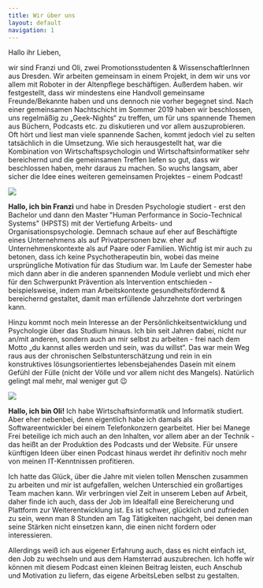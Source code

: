 ```yaml
---
title: Wir über uns
layout: default
navigation: 1
---
```



Hallo ihr Lieben, 

wir sind Franzi und Oli, zwei Promotionsstudenten & WissenschaftlerInnen aus Dresden. Wir arbeiten gemeinsam in einem Projekt, in dem wir uns vor allem mit Roboter in der Altenpflege beschäftigen. Außerdem haben. wir festgestellt, dass wir mindestens eine Handvoll gemeinsame Freunde/Bekannte haben und uns dennoch nie vorher begegnet sind. Nach einer gemeinsamen Nachtschicht im Sommer 2019 haben wir beschlossen, uns regelmäßig zu „Geek-Nights“ zu treffen, um für uns spannende Themen aus Büchern, Podcasts etc. zu diskutieren und vor allem auszuprobieren. Oft hört und liest man viele spannende Sachen, kommt jedoch viel zu selten tatsächlich in die Umsetzung. Wie sich herausgestellt hat, war die Kombination von Wirtschaftspsychologin und Wirtschaftsinformatiker sehr bereichernd und die gemeinsamen Treffen liefen so  gut, dass wir beschlossen haben, mehr daraus zu machen. So wuchs langsam, aber sicher die Idee eines weiteren gemeinsamen Projektes – einem Podcast! 


<img  class="img-responsive" src="{{ site.url }}/img/fanzi-large.jpg" />


**Hallo, ich bin Franzi** und habe in Dresden Psychologie studiert - erst den Bachelor und dann den Master "Human Performance in Socio-Technical Systems" (HPSTS) mit der Vertiefung Arbeits- und Organisationspsychologie. Demnach schaue auf eher auf Beschäftigte eines Unternehmens als auf Privatpersonen bzw. eher auf Unternehmenskontexte als auf Paare oder Familien. Wichtig ist mir auch zu betonen, dass ich keine Psychotherapeutin bin, wobei das meine ursprüngliche Motivation für das Studium war. Im Laufe der Semester habe mich dann aber in die anderen spannenden Module verliebt und mich eher für den Schwerpunkt Prävention als Intervention entschieden - beispielsweise, indem man Arbeitskontexte gesundheitsfördernd & bereichernd gestaltet, damit man erfüllende Jahrzehnte dort verbringen kann. 

Hinzu kommt noch mein Interesse an der Persönlichkeitsentwicklung und Psychologie über das Studium hinaus. Ich bin seit Jahren dabei, nicht nur an/mit anderen, sondern auch an mir selbst zu arbeiten - frei nach dem Motto „du kannst alles werden und sein, was du willst“. Das war mein Weg raus aus der chronischen Selbstunterschätzung und rein in ein konstruktives lösungsorientiertes lebensbejahendes Dasein mit einem Gefühl der Fülle (nicht der Völle und vor allem nicht des Mangels). Natürlich gelingt mal mehr, mal weniger gut 😉 

 
<img  class="img-responsive" src="{{ site.url }}/img/oli-large.jpg" />

**Hallo, ich bin Oli!** Ich habe Wirtschaftsinformatik und Informatik studiert. Aber eher nebenbei, denn eigentlich habe ich damals als Softwareentwickler bei einem Telefonkonzern gearbeitet. Hier bei Manege Frei beteilige ich mich auch an den Inhalten, vor allem aber an der Technik - das heißt an der Produktion des Podcasts und der Website. Für unsere künftigen Ideen über einen Podcast hinaus werdet ihr definitiv noch mehr von meinen IT-Kenntnissen profitieren.  

Ich hatte das Glück, über die Jahre mit vielen tollen Menschen zusammen zu arbeiten und mir ist aufgefallen, welchen Unterschied ein großartiges Team machen kann. Wir verbringen viel Zeit in unserem Leben auf Arbeit, daher finde ich auch, dass der Job im Idealfall eine Bereicherung und Plattform zur Weiterentwicklung ist. Es ist schwer, glücklich und zufrieden zu sein, wenn man 8 Stunden am Tag Tätigkeiten nachgeht, bei denen man seine Stärken nicht einsetzen kann, die einen nicht fordern oder interessieren. 

Allerdings weiß ich aus eigener Erfahrung auch, dass es nicht einfach ist, den Job zu wechseln und aus dem Hamsterrad auszubrechen. Ich hoffe wir können mit diesem Podcast einen kleinen Beitrag leisten, euch Anschub und Motivation zu liefern, das eigene ArbeitsLeben selbst zu gestalten.  
